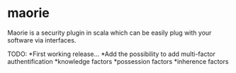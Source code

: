 maorie
======
Maorie is a security plugin in scala which can be easily plug with your software via interfaces.

TODO:
  *First working release...
  *Add the possibility to add multi-factor authentification
    *knowledge factors
    *possession factors
    *inherence factors
